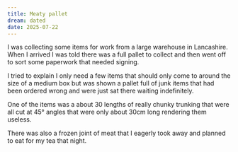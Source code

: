 ```yaml
---
title: Meaty pallet
dream: dated
date: 2025-07-22
---
```


I was collecting some items for work from a large warehouse in Lancashire. When I arrived I was told there was a full pallet to collect and then went off to sort some paperwork that needed signing.

I tried to explain I only need a few items that should only come to around the size of a medium box but was shown a pallet full of junk items that had been ordered wrong and were just sat there waiting indefinitely.

One of the items was a about 30 lengths of really chunky trunking that were all cut at 45&deg; angles that were only about 30cm long rendering them useless.

There was also a frozen joint of meat that I eagerly took away and planned to eat for my tea that night.